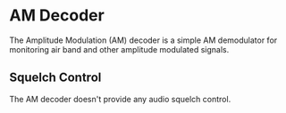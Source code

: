 # AM Decoder #

The Amplitude Modulation (AM) decoder is a simple AM demodulator for monitoring air band and other
amplitude modulated signals.

## Squelch Control ##

The AM decoder doesn't provide any audio squelch control.